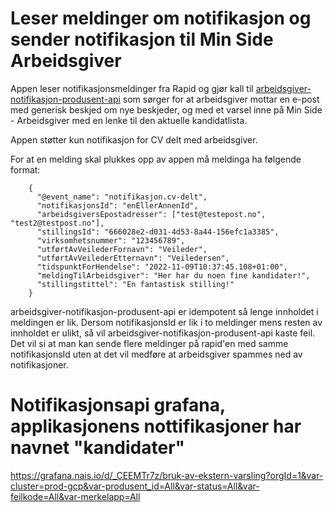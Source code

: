 # Leser meldinger om notifikasjon og sender notifikasjon til Min Side Arbeidsgiver

Appen leser notifikasjonsmeldinger fra Rapid og gjør kall til [arbeidsgiver-notifikasjon-produsent-api](https://github.com/navikt/arbeidsgiver-notifikasjon-produsent-api) som sørger for at arbeidsgiver mottar en e-post med generisk beskjed om nye beskjeder, og med et varsel inne på Min Side - Arbeidsgiver med en lenke til den aktuelle kandidatlista.

Appen støtter kun notifikasjon for CV delt med arbeidsgiver.

For at en melding skal plukkes opp av appen må meldinga ha følgende format:

```
    {
      "@event_name": "notifikasjon.cv-delt",
      "notifikasjonsId": "enEllerAnnenId",
      "arbeidsgiversEpostadresser": ["test@testepost.no", "test2@testpost.no"], 
      "stillingsId": "666028e2-d031-4d53-8a44-156efc1a3385",
      "virksomhetsnummer": "123456789",
      "utførtAvVeilederFornavn": "Veileder",
      "utførtAvVeilederEtternavn": "Veiledersen",
      "tidspunktForHendelse": "2022-11-09T10:37:45.108+01:00",
      "meldingTilArbeidsgiver": "Her har du noen fine kandidater!",
      "stillingstittel": "En fantastisk stilling!"
    }
```

arbeidsgiver-notifikasjon-produsent-api er idempotent så lenge innholdet i meldingen er lik.
Dersom notifikasjonsId er lik i to meldinger mens resten av innholdet er ulikt, så vil arbeidsgiver-notifikasjon-produsent-api kaste feil.
Det vil si at man kan sende flere meldinger på rapid'en med samme notifikasjonsId uten at det vil medføre at arbeidsgiver spammes ned av notifikasjoner.

# Notifikasjonsapi grafana, applikasjonens nottifikasjoner har navnet "kandidater"
https://grafana.nais.io/d/_CEEMTr7z/bruk-av-ekstern-varsling?orgId=1&var-cluster=prod-gcp&var-produsent_id=All&var-status=All&var-feilkode=All&var-merkelapp=All

